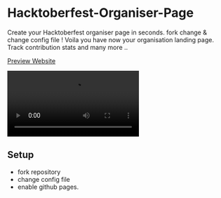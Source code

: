 # Hacktoberfest-Organiser-Page
Create your Hacktoberfest organiser page in seconds. fork change &amp;  change config file !
Voila you have now your organisation landing page. Track contribution stats and many more ..


[Preview Website](https://mayukhpankaj.github.io/Hacktoberfest-Organiser-Page/)

![preview](https://github.com/mayukhpankaj/Hacktoberfest-Organiser-Page/blob/main/preview.webm)

## Setup
 - fork repository
 - change config file
 - enable github pages.
 
 
